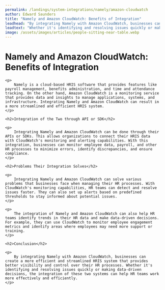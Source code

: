 ```yaml
---
permalink: /landings/system-integrations/namely/amazon-cloudwatch
author: Edward Saunders
title: "Namely and Amazon CloudWatch: Benefits of Integration"
leadhead: "By integrating Namely with Amazon CloudWatch, businesses can create a more efficient and streamlined HRIS system that provides better visibility and control over their HR processes"
leadtext: "Whether it's identifying and resolving issues quickly or making data-driven decisions, the integration of these two systems can help HR teams work more effectively and efficiently."
image: /assets/images/articles/people-sitting-near-table.webp
---
```

<div class="arttext">
	<h1>Namely and Amazon CloudWatch: Benefits of Integration</h1>

	<p>
		Namely is a cloud-based HRIS software that provides features like payroll management, benefits administration, and time and attendance tracking. On the other hand, Amazon CloudWatch is a monitoring service that provides data and insights to manage applications, systems, and infrastructure. Integrating Namely and Amazon CloudWatch can result in a more streamlined and efficient HRIS system.
	</p>

	<h2>Integration of the Two through API or SDK</h2>

	<p>
		Integrating Namely and Amazon CloudWatch can be done through their APIs or SDKs. This allows organizations to connect their HRIS data with CloudWatch's monitoring and alerting capabilities. With this integration, businesses can monitor employee data, payroll, and other HR processes to minimize errors, identify discrepancies, and ensure compliance.
	</p>

	<h2>Problems Their Integration Solves</h2>

	<p>
		Integrating Namely and Amazon CloudWatch can solve various problems that businesses face when managing their HR processes. With CloudWatch's monitoring capabilities, HR teams can detect and resolve issues faster. They can also set up alerts based on predefined thresholds to stay informed about potential issues.
	</p>

	<p>
		The integration of Namely and Amazon CloudWatch can also help HR teams identify trends in their HR data and make data-driven decisions. For example, they can use CloudWatch to monitor employee engagement metrics and identify areas where employees may need more support or training.
	</p>

	<h2>Conclusion</h2>

	<p>
		By integrating Namely with Amazon CloudWatch, businesses can create a more efficient and streamlined HRIS system that provides better visibility and control over their HR processes. Whether it's identifying and resolving issues quickly or making data-driven decisions, the integration of these two systems can help HR teams work more effectively and efficiently.
	</p>

</div>